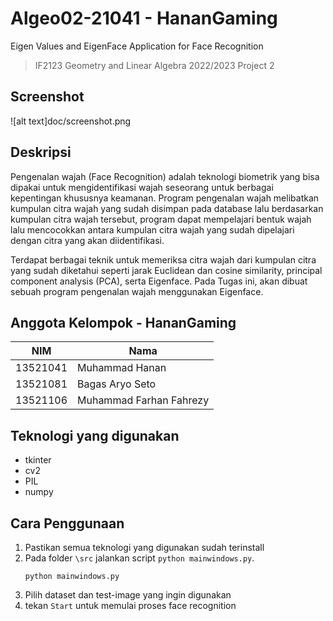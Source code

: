 # Algeo02-21041 - HananGaming
Eigen Values and EigenFace Application for Face Recognition 
> IF2123 Geometry and Linear Algebra 2022/2023 Project 2

## Screenshot
![alt text]doc/screenshot.png

## Deskripsi
Pengenalan wajah (Face Recognition) adalah teknologi biometrik yang bisa dipakai untuk mengidentifikasi wajah seseorang untuk berbagai kepentingan khususnya keamanan. Program pengenalan wajah melibatkan kumpulan citra wajah yang sudah disimpan pada database lalu berdasarkan kumpulan citra wajah tersebut, program dapat mempelajari bentuk wajah lalu mencocokkan antara kumpulan citra wajah yang sudah dipelajari dengan citra yang akan diidentifikasi.

Terdapat berbagai teknik untuk memeriksa citra wajah dari kumpulan citra yang sudah diketahui seperti jarak Euclidean dan cosine similarity, principal component analysis (PCA), serta Eigenface. Pada Tugas ini, akan dibuat sebuah program pengenalan wajah menggunakan Eigenface.

## Anggota Kelompok - HananGaming
|NIM|Nama|
|----------|-------------------------|
| 13521041 | Muhammad Hanan          |
| 13521081 | Bagas Aryo Seto         |
| 13521106 | Muhammad Farhan Fahrezy |

## Teknologi yang digunakan
- tkinter
- cv2
- PIL
- numpy

## Cara Penggunaan
1. Pastikan semua teknologi yang digunakan sudah terinstall
2. Pada folder `\src` jalankan script `python mainwindows.py`.
    ```
    python mainwindows.py
    ```
3. Pilih dataset dan test-image yang ingin digunakan
4. tekan `Start` untuk memulai proses face recognition 